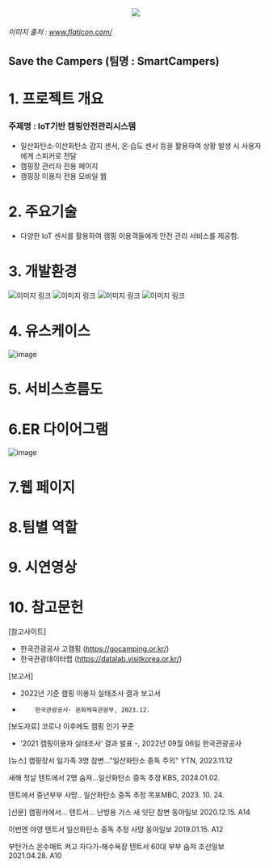 
<div style="text-align:center;">
        <img src="https://github.com/2024-SMHRD-IS-IOT-2/Smartcamperss/assets/74088300/d2c89a0a-2438-4fcd-a75b-fde4cf8ef8f4">
</div>

###### 이미지 출처 : www.flaticon.com/

## Save the Campers (팀명 : SmartCampers)



# 1. 프로젝트 개요
### 주제명 : IoT기반 캠핑안전관리시스템 
- 일산화탄소·이산화탄소 감지 센서, 온·습도 센서 등을 활용하여 상황 발생 시 사용자에게 스피커로 전달
- 캠핑장 관리자 전용 페이지
- 캠핑장 이용자 전용 모바일 웹



# 2. 주요기술
- 다양한 IoT 센서를 활용하여 캠핑 이용객들에게 안전 관리 서비스를 제공함.

# 3. 개발환경
  
![이미지 링크](https://img.shields.io/badge/React-61DAFB?style=flat&logo=React&logoColor=white) 
![이미지 링크](https://img.shields.io/badge/Node.js-339933?style=flat&logo=Node.js&logoColor=white) 
![이미지 링크](https://img.shields.io/badge/raspberrypi-A22846?style=flat&logo=raspberrypi&logoColor=white) 
![이미지 링크](https://img.shields.io/badge/raspberrypi-A22846?style=flat&logo=raspberrypi&logoColor=white) 




# 4. 유스케이스
![image](https://github.com/2024-SMHRD-IS-IOT-2/Smartcamperss/assets/74088300/bda01d36-ab90-4d7f-94f5-ca8fc16e5e13)

# 5. 서비스흐름도


# 6.ER 다이어그램
![image](https://github.com/2024-SMHRD-IS-IOT-2/Smartcamperss/assets/74088300/38c2234d-a5c9-4e44-b075-82e2d57269c9)

# 7.웹 페이지

# 8.팀별 역할

# 9. 시연영상

# 10. 참고문헌
[참고사이트]
- 한국관광공사  고캠핑 (https://gocamping.or.kr/)
- 한국관광데이터랩 (https://datalab.visitkorea.or.kr/)

[보고서]
- 2022년 기준 캠핑 이용자 실태조사 결과 보고서
-         한국관광공사· 문화체육관광부, 2023.12.

[보도자료] 코로나 이후에도 캠핑 인기 꾸준
- ‘2021 캠핑이용자 실태조사’ 결과 발표 -, 2022년 09월 06일 
한국관광공사


[뉴스]
캠핑장서 일가족 3명 참변..."일산화탄소 중독 주의"
YTN, 2023.11.12

새해 첫날 텐트에서 2명 숨져…일산화탄소 중독 추정
 KBS, 2024.01.02.


텐트에서 중년부부 사망.. 일산화탄소 중독 추정
목포MBC, 2023. 10. 24.

[신문]
캠핑카에서… 텐트서… 난방용 가스 새 잇단 참변
동아일보 2020.12.15. A14

이번엔 야영 텐트서 일산화탄소 중독 추정 사망
동아일보 2019.01.15. A12

부탄가스 온수매트 켜고 자다가‐해수욕장 텐트서 60대 부부 숨져
조선일보 2021.04.28. A10
